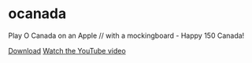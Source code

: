 # ocanada

Play O Canada on an Apple // with a mockingboard - Happy 150 Canada!

[Download](https://github.com/jeremysrand/ocanada/releases/download/1.0/ocanada.dsk)
[Watch the YouTube video](https://youtu.be/0MfE9XG0dKc)

